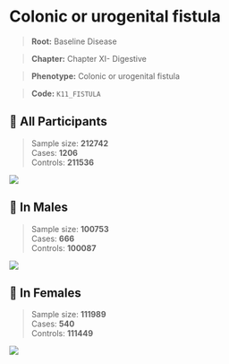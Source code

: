 # Colonic or urogenital fistula

> **Root:** Baseline Disease  

> **Chapter:** Chapter XI- Digestive  

> **Phenotype:** Colonic or urogenital fistula  

> **Code:** `K11_FISTULA`

## 🧪 All Participants  
> Sample size: **212742**  
> Cases: **1206**  
> Controls: **211536**
<img src="/Disease/Figures/ALL/Baseline/K11_FISTULA.png"/>
<CsvTable src="/Disease/Data/ALL/Baseline/LG_K11_FISTULA.csv" label="🔍 View full results" />

## 👨 In Males  
> Sample size: **100753**  
> Cases: **666**  
> Controls: **100087**
<img src="/Disease/Figures/Male/Baseline/K11_FISTULA.png"/>
<CsvTable src="/Disease/Data/Male/Baseline/LG_K11_FISTULA.csv" label="🔍 View full results" />

## 👩 In Females  
> Sample size: **111989**  
> Cases: **540**  
> Controls: **111449**
<img src="/Disease/Figures/Female/Baseline/K11_FISTULA.png"/>
<CsvTable src="/Disease/Data/Female/Baseline/LG_K11_FISTULA.csv" label="🔍 View full results" />

